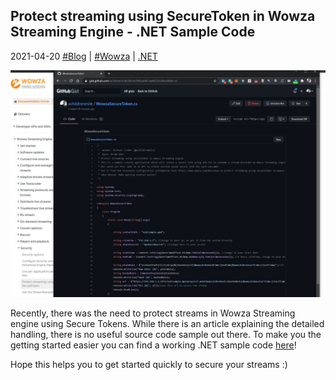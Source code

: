 ## Protect streaming using SecureToken in Wowza Streaming Engine - .NET Sample Code
2021-04-20 [#Blog](/index) | [#Wowza](/posts/wowzasecuretokensample) | [.NET](/posts/wowzasecuretokensample)

![Wowza Secure Sample](/assets/wowza_title.jpg "Wowza Secure Sample")

Recently, there was the need to protect streams in Wowza Streaming engine using Secure Tokens. While there is an article explaining the detailed handling, there is no useful source code sample out there. To make you the getting started easier you can find a working .NET sample code [here](https://gist.github.com/achildrenmile/8dc4c09f5eb8b7aa8022b28be98d8c1d)!

Hope this helps you to get started quickly to secure your streams :)

